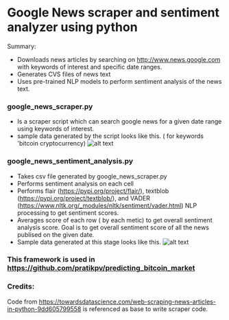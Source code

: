 # Google News scraper and sentiment analyzer using python

Summary:
* Downloads news articles by searching on http://www.news.google.com with keywords of interest and specific date ranges.
* Generates CVS files of news text
* Uses pre-trained NLP models to perform sentiment analysis of the news text.


### google_news_scraper.py

* Is a scraper script which can search google news for a given date range using keywords of interest.
* sample data generated by the script looks like this. ( for keywords 'bitcoin cryptocurrency)
  ![alt text](https://github.com/pratikpv/google_news_scraper_and_sentiment_analyzer/blob/master/sample_google_news_final.png)


### google_news_sentiment_analysis.py 

* Takes csv file generated by google_news_scraper.py
* Performs sentiment analysis on each cell
* Performs flair (https://pypi.org/project/flair/), textblob (https://pypi.org/project/textblob/), and VADER (https://www.nltk.org/_modules/nltk/sentiment/vader.html) NLP processing to get sentiment scores.
* Averages score of each row ( by each metic) to get overall sentiment analysis score. Goal is to get overall sentiment score of all the news publised on the given date.
* Sample data generated at this stage looks like this.
  ![alt text](https://github.com/pratikpv/google_news_scraper_and_sentiment_analyzer/blob/master/sample_google_news_final_sentiment.png)


### This framework is used in https://github.com/pratikpv/predicting_bitcoin_market

### Credits:
Code from https://towardsdatascience.com/web-scraping-news-articles-in-python-9dd605799558 is referenced as base to write scraper code.


